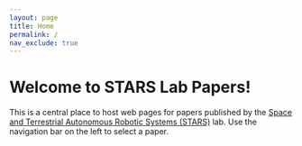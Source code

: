 ```yaml
---
layout: page
title: Home
permalink: /
nav_exclude: true
---
```


# Welcome to STARS Lab Papers!

This is a central place to host web pages for papers published by the <a href='https://starslab.ca'>Space and Terrestrial Autonomous Robotic Systems (STARS)</a> lab. Use the navigation bar on the left to select a paper.